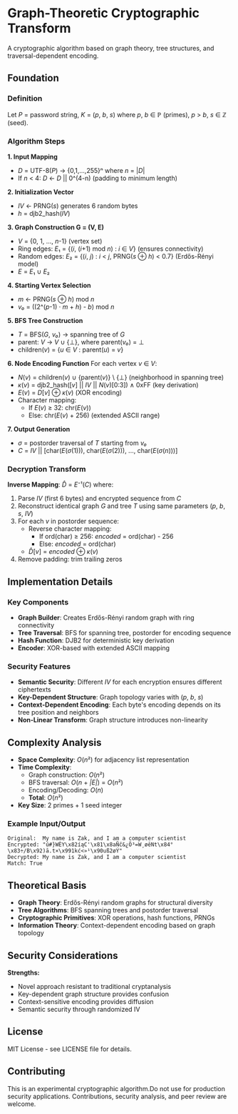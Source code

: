# Graph-Theoretic Cryptographic Transform

A cryptographic algorithm based on graph theory, tree structures, and traversal-dependent encoding.

## Foundation

### Definition
Let *P* = password string, *K* = (*p*, *b*, *s*) where *p*, *b* ∈ ℙ (primes), *p* > *b*, *s* ∈ ℤ (seed).

### Algorithm Steps

**1. Input Mapping**
- *D* = UTF-8(*P*) → {0,1,...,255}ⁿ where *n* = |*D*|
- If *n* < 4: *D* ← *D* || 0^(4-n) (padding to minimum length)

**2. Initialization Vector**
- *IV* ← PRNG(*s*) generates 6 random bytes
- *h* = djb2_hash(*IV*)

**3. Graph Construction G = (V, E)**
- *V* = {0, 1, ..., *n*-1} (vertex set)
- Ring edges: *E*₁ = {(*i*, (*i*+1) mod *n*) : *i* ∈ *V*} (ensures connectivity)
- Random edges: *E*₂ = {(*i*, *j*) : *i* < *j*, PRNG(*s* ⊕ *h*) < 0.7} (Erdős-Rényi model)
- *E* = *E*₁ ∪ *E*₂

**4. Starting Vertex Selection**
- *m* ← PRNG(*s* ⊕ *h*) mod *n*
- *v₀* = ((2^(*p*-1) · *m* + *h*) - *b*) mod *n*

**5. BFS Tree Construction**
- *T* = BFS(*G*, *v₀*) → spanning tree of *G*
- parent: *V* → *V* ∪ {⊥}, where parent(*v₀*) = ⊥
- children(*v*) = {*u* ∈ *V* : parent(*u*) = *v*}

**6. Node Encoding Function**
For each vertex *v* ∈ *V*:
- *N*(*v*) = children(*v*) ∪ {parent(*v*)} \ {⊥} (neighborhood in spanning tree)
- *κ*(*v*) = djb2_hash([*v*] || *IV* || *N*(*v*)[0:3]) ∧ 0xFF (key derivation)
- *E*(*v*) = *D*[*v*] ⊕ *κ*(*v*) (XOR encoding)
- Character mapping: 
  - If *E*(*v*) ≥ 32: chr(*E*(*v*))
  - Else: chr(*E*(*v*) + 256) (extended ASCII range)

**7. Output Generation**
- *σ* = postorder traversal of *T* starting from *v₀*
- *C* = *IV* || [char(*E*(*σ*(1))), char(*E*(*σ*(2))), ..., char(*E*(*σ*(*n*)))]

### Decryption Transform

**Inverse Mapping**: *D̂* = *E*⁻¹(*C*) where:
1. Parse *IV* (first 6 bytes) and encrypted sequence from *C*
2. Reconstruct identical graph *G* and tree *T* using same parameters (*p*, *b*, *s*, *IV*)
3. For each *v* in postorder sequence:
   - Reverse character mapping: 
     - If ord(char) ≥ 256: *encoded* = ord(char) - 256
     - Else: *encoded* = ord(char)
   - *D̂*[*v*] = *encoded* ⊕ *κ*(*v*)
4. Remove padding: trim trailing zeros

## Implementation Details

### Key Components
- **Graph Builder**: Creates Erdős-Rényi random graph with ring connectivity
- **Tree Traversal**: BFS for spanning tree, postorder for encoding sequence
- **Hash Function**: DJB2 for deterministic key derivation
- **Encoder**: XOR-based with extended ASCII mapping

### Security Features
- **Semantic Security**: Different *IV* for each encryption ensures different ciphertexts
- **Key-Dependent Structure**: Graph topology varies with (*p*, *b*, *s*)
- **Context-Dependent Encoding**: Each byte's encoding depends on its tree position and neighbors
- **Non-Linear Transform**: Graph structure introduces non-linearity

## Complexity Analysis

- **Space Complexity**: *O*(*n*²) for adjacency list representation
- **Time Complexity**: 
  - Graph construction: *O*(*n*²)
  - BFS traversal: *O*(*n* + *|E|*) = *O*(*n*²)
  - Encoding/Decoding: *O*(*n*)
  - **Total**: *O*(*n*²)
- **Key Size**: 2 primes + 1 seed integer


### Example Input/Output

```
Original:  My name is Zak, and I am a computer scientist
Encrypted: "ú#}WÈY\x82íąC'\x81\x8aÑč&¿Ö³=W¸øēNt\x84°\x83÷/B\x92)ā.t×\x991kć<»¹\x90uß2øÝ"
Decrypted: My name is Zak, and I am a computer scientist
Match: True
```

## Theoretical Basis
- **Graph Theory**: Erdős-Rényi random graphs for structural diversity
- **Tree Algorithms**: BFS spanning trees and postorder traversal
- **Cryptographic Primitives**: XOR operations, hash functions, PRNGs
- **Information Theory**: Context-dependent encoding based on graph topology

## Security Considerations

**Strengths:**
- Novel approach resistant to traditional cryptanalysis
- Key-dependent graph structure provides confusion
- Context-sensitive encoding provides diffusion
- Semantic security through randomized IV

## License

MIT License - see LICENSE file for details.

## Contributing

This is an experimental cryptographic algorithm.Do not use for production security applications. Contributions, security analysis, and peer review are welcome.

